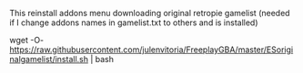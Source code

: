This reinstall addons menu downloading original retropie gamelist (needed if I change addons names in gamelist.txt to others and is installed)

wget -O- https://raw.githubusercontent.com/julenvitoria/FreeplayGBA/master/ESoriginalgamelist/install.sh | bash
